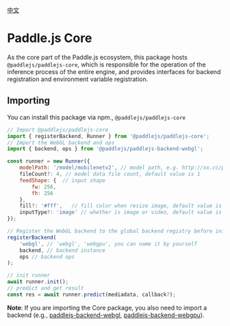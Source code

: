 [中文](./README_cn.md)

# Paddle.js Core
As the core part of the Paddle.js ecosystem, this package hosts `@paddlejs/paddlejs-core`,
which is responsible for the operation of the inference process of the entire engine, 
and provides interfaces for backend registration and environment variable registration.

## Importing
You can install this package via npm., `@paddlejs/paddlejs-core`

```js
// Import @paddlejs/paddlejs-core
import { registerBackend, Runner } from '@paddlejs/paddlejs-core';
// Import the WebGL backend and ops
import { backend, ops } from '@paddlejs/paddlejs-backend-webgl';

const runner = new Runner({
    modelPath: '/model/mobilenetv2', // model path, e.g. http://xx.cc/path, http://xx.cc/path/model.json, /localModelDir/model.json, /localModelDir
    fileCount?: 4, // model data file count, default value is 1
    feedShape: {  // input shape
        fw: 256,
        fh: 256
    },
    fill?: '#fff',   // fill color when resize image, default value is #fff
    inputType?: 'image' // whether is image or video, default value is image
});

// Register the WebGL backend to the global backend registry before initializing runner
registerBackend(
    'webgl', // 'webgl', 'webgpu', you can name it by yourself
    backend, // backend instance
    ops // backend ops
);

// init runner
await runner.init();
// predict and get result
const res = await runner.predict(mediadata, callback?);
```

**Note**: If you are importing the Core package, you also need to import a backend (e.g., 
[paddlejs-backend-webgl](/packages/paddlejs-backend-webgl), [paddlejs-backend-webgpu](/packages/paddlejs-backend-webgpu)).

